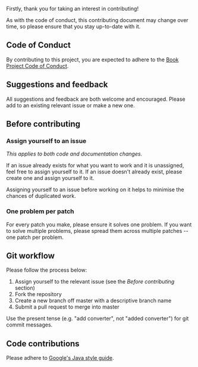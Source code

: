 Firstly, thank you for taking an interest in contributing!

As with the code of conduct, this contributing document may change over time, so please ensure that you stay up-to-date with it.

## Code of Conduct

By contributing to this project, you are expected to adhere to the [Book Project Code of Conduct](https://github.com/knjk04/book-project/blob/master/CODE_OF_CONDUCT.md). 

## Suggestions and feedback

All suggestions and feedback are both welcome and encouraged. Please add to an existing relevant issue or make a new one.

## Before contributing

### Assign yourself to an issue

*This applies to both code and documentation changes.*

If an issue already exists for what you want to work and it is unassigned, feel free to assign yourself to it. If an issue doesn't already exist, please create one and assign yourself to it. 

Assigning yourself to an issue before working on it helps to minimise the chances of duplicated work.

### One problem per patch

For every patch you make, please ensure it solves one problem. If you want to solve multiple problems, please spread them across multiple patches -- one patch per problem.

## Git workflow

Please follow the process below:

1. Assign yourself to the relevant issue (see the *Before contributing* section)
2. Fork the repository
3. Create a new branch off master with a descriptive branch name
4. Submit a pull request to merge into master

Use the present tense (e.g. "add converter", not "added converter") for git commit messages.

## Code contributions

Please adhere to [Google's Java style guide](https://google.github.io/styleguide/javaguide.html).
